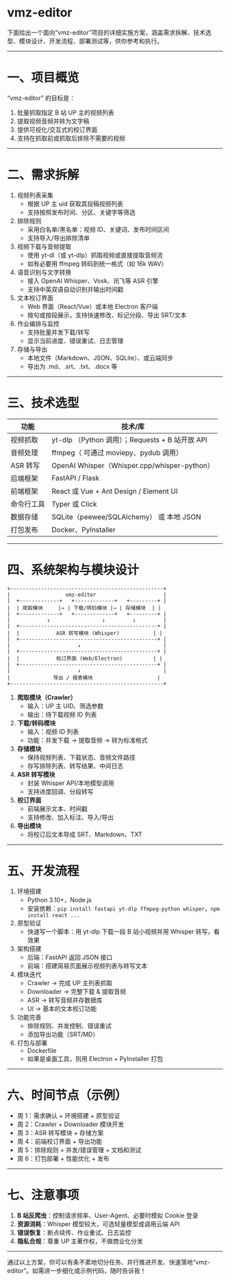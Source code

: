 # vmz-editor
下面给出一个面向“vmz-editor”项目的详细实施方案，涵盖需求拆解、技术选型、模块设计、开发流程、部署测试等，供你参考和执行。

---

# 一、项目概览  
“vmz-editor” 的目标是：  
1. 批量抓取指定 B 站 UP 主的视频列表  
2. 提取视频音频并转为文字稿  
3. 提供可视化/交互式的校订界面  
4. 支持在抓取前或抓取后排除不需要的视频  

---

# 二、需求拆解  
1. 视频列表采集  
   - 根据 UP 主 uid 获取其投稿视频列表  
   - 支持按照发布时间、分区、关键字等筛选  
2. 排除规则  
   - 采用白名单/黑名单：视频 ID、关键词、发布时间区间  
   - 支持导入/导出排除清单  
3. 视频下载与音频提取  
   - 使用 yt-dl（或 yt-dlp）抓取视频或直接提取音频流  
   - 如有必要用 ffmpeg 转码到统一格式（如 16k WAV）  
4. 语音识别与文字转换  
   - 接入 OpenAI Whisper、Vosk、讯飞等 ASR 引擎  
   - 支持中英双语自动识别并输出时间戳  
5. 文本校订界面  
   - Web 界面（React/Vue）或本地 Electron 客户端  
   - 按句或按段展示，支持快速修改、标记分段、导出 SRT/文本  
6. 作业编排与监控  
   - 支持批量并发下载/转写  
   - 显示当前进度、错误重试、日志管理  
7. 存储与导出  
   - 本地文件（Markdown、JSON、SQLite）、或云端同步  
   - 导出为 .md、.srt、.txt、.docx 等  

---

# 三、技术选型  

| 功能         | 技术/库                               |
|------------|-------------------------------------|
| 视频抓取       | yt-dlp （Python 调用）；Requests + B 站开放 API |
| 音频处理       | ffmpeg（ 可通过 moviepy、pydub 调用）     |
| ASR 转写     | OpenAI Whisper（Whisper.cpp/whisper-python） |
| 后端框架       | FastAPI / Flask                     |
| 前端框架       | React 或 Vue + Ant Design / Element UI |
| 命令行工具      | Typer 或 Click                      |
| 数据存储       | SQLite（peewee/SQLAlchemy） 或 本地 JSON   |
| 打包发布       | Docker、PyInstaller                  |

---

# 四、系统架构与模块设计  

```
+--------------------------------------------------+
|                  vmz-editor                      |
|  +-------------+   +-------------+   +---------+ |
|  | 爬取模块     |→ | 下载/转码模块 |→ | 存储模块  | |
|  +-------------+   +-------------+   +---------+ |
|            ↓                 ↓         ↓         |
|  +---------------------------------------------+ |
|  |            ASR 转写模块 (Whisper)           | |
|  +---------------------------------------------+ |
|                      ↓                           |
|  +---------------------------------------------+ |
|  |            校订界面 (Web/Electron)          | |
|  +---------------------------------------------+ |
|                      ↓                           |
|              导出 / 报表模块                     |
+--------------------------------------------------+
```

1. **爬取模块（Crawler）**  
   - 输入：UP 主 UID、筛选参数  
   - 输出：待下载视频 ID 列表  
2. **下载/转码模块**  
   - 输入：视频 ID 列表  
   - 功能：并发下载 → 提取音频 → 转为标准格式  
3. **存储模块**  
   - 保持视频列表、下载状态、音频文件路径  
   - 存写排除列表、转写结果、中间日志  
4. **ASR 转写模块**  
   - 封装 Whisper API/本地模型调用  
   - 支持进度回调、分段转写  
5. **校订界面**  
   - 前端展示文本、时间戳  
   - 支持修改、加入标注、导入/导出  
6. **导出模块**  
   - 将校订后文本导成 SRT、Markdown、TXT  

---

# 五、开发流程  

1. 环境搭建  
   - Python 3.10+，Node.js  
   - 安装依赖：`pip install fastapi yt-dlp ffmpeg-python whisper`，`npm install react ...`  
2. 原型验证  
   - 快速写一个脚本：用 yt-dlp 下载一段 B 站小视频并用 Whisper 转写，看效果  
3. 架构搭建  
   - 后端：FastAPI 返回 JSON 接口  
   - 前端：搭建简易页面展示视频列表与转写文本  
4. 模块迭代  
   - Crawler → 完成 UP 主列表抓取  
   - Downloader → 完整下载 & 提取音频  
   - ASR → 转写音频并存数据库  
   - UI → 基本的文本校订功能  
5. 功能完善  
   - 排除规则、并发控制、错误重试  
   - 添加导出功能（SRT/MD）  
6. 打包与部署  
   - Dockerfile  
   - 如果是桌面工具，则用 Electron + PyInstaller 打包  

---

# 六、时间节点（示例）  
- 周 1：需求确认 + 环境搭建 + 原型验证  
- 周 2：Crawler + Downloader 模块开发  
- 周 3：ASR 转写模块 + 存储方案  
- 周 4：前端校订界面 + 导出功能  
- 周 5：排除规则 + 并发/错误管理 + 文档和测试  
- 周 6：打包部署 + 性能优化 + 发布  

---

# 七、注意事项  
1. **B 站反爬虫**：控制请求频率、User-Agent、必要时模拟 Cookie 登录  
2. **资源消耗**：Whisper 模型较大，可选轻量模型或调用云端 API  
3. **错误恢复**：断点续传、作业重试、日志监控  
4. **隐私合规**：尊重 UP 主著作权，不做商业化分发  

---

通过以上方案，你可以有条不紊地切分任务、并行推进开发、快速落地“vmz-editor”。如需进一步细化或示例代码，随时告诉我！

